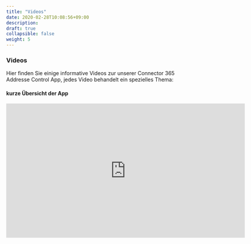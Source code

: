 ```yaml
---
title: "Videos"
date: 2020-02-28T10:08:56+09:00
description: 
draft: true
collapsible: false
weight: 5
---
```

### Videos

Hier finden Sie einige informative Videos zur unserer Connector 365 Addresse Control App, jedes Video behandelt ein spezielles Thema:

#### kurze Übersicht der App
<p style="text-align: center;">
<iframe width="640" height="360" src="https://www.youtube.com/embed/xV5mQf16gc8" title="YouTube video player" frameborder="0" allow="accelerometer; autoplay; clipboard-write; encrypted-media; gyroscope; picture-in-picture" allowfullscreen></iframe>
</p>